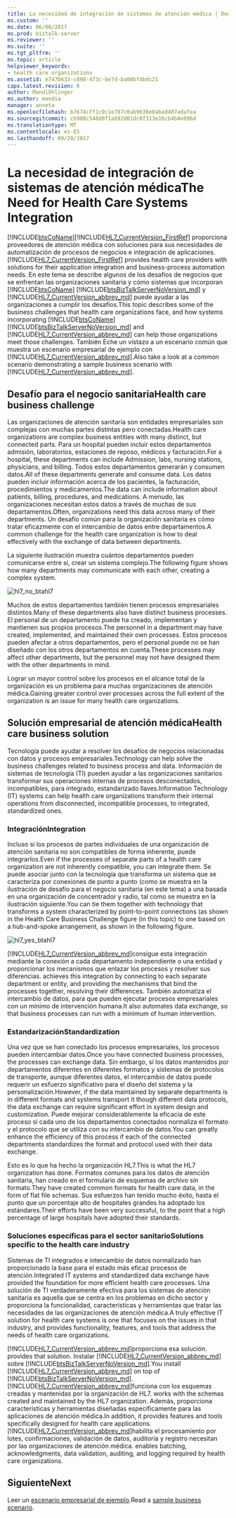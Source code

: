 ```yaml
---
title: La necesidad de integración de sistemas de atención médica | Documentos de Microsoft
ms.custom: ''
ms.date: 06/08/2017
ms.prod: biztalk-server
ms.reviewer: ''
ms.suite: ''
ms.tgt_pltfrm: ''
ms.topic: article
helpviewer_keywords:
- health care organizations
ms.assetid: e747b633-c898-473c-be7d-ba00bfdbdc21
caps.latest.revision: 6
author: MandiOhlinger
ms.author: mandia
manager: anneta
ms.openlocfilehash: b7674cff1c9c1e787c0ab9638e0abad407adafea
ms.sourcegitcommit: cb908c540d8f1a692d01dc8f313e16cb4b4e696d
ms.translationtype: MT
ms.contentlocale: es-ES
ms.lasthandoff: 09/20/2017
---
```

# <a name="the-need-for-health-care-systems-integration"></a><span data-ttu-id="b75ff-102">La necesidad de integración de sistemas de atención médica</span><span class="sxs-lookup"><span data-stu-id="b75ff-102">The Need for Health Care Systems Integration</span></span>
[!INCLUDE[btsCoName](../../includes/btsconame-md.md)]<span data-ttu-id="b75ff-103">[!INCLUDE[HL7_CurrentVersion_FirstRef](../../includes/hl7-currentversion-firstref-md.md)] proporciona proveedores de atención médica con soluciones para sus necesidades de automatización de procesos de negocios e integración de aplicaciones.</span><span class="sxs-lookup"><span data-stu-id="b75ff-103"> [!INCLUDE[HL7_CurrentVersion_FirstRef](../../includes/hl7-currentversion-firstref-md.md)] provides health care providers with solutions for their application integration and business-process automation needs.</span></span> <span data-ttu-id="b75ff-104">En este tema se describe algunos de los desafíos de negocios que se enfrentan las organizaciones sanitaria y cómo sistemas que incorporan [!INCLUDE[btsCoName](../../includes/btsconame-md.md)] [!INCLUDE[btsBizTalkServerNoVersion_md](../../includes/btsbiztalkservernoversion-md.md)] y [!INCLUDE[HL7_CurrentVersion_abbrev_md](../../includes/hl7-currentversion-abbrev-md.md)] puede ayudar a las organizaciones a cumplir los desafíos.</span><span class="sxs-lookup"><span data-stu-id="b75ff-104">This topic describes some of the business challenges that health care organizations face, and how systems incorporating [!INCLUDE[btsCoName](../../includes/btsconame-md.md)] [!INCLUDE[btsBizTalkServerNoVersion_md](../../includes/btsbiztalkservernoversion-md.md)] and [!INCLUDE[HL7_CurrentVersion_abbrev_md](../../includes/hl7-currentversion-abbrev-md.md)] can help those organizations meet those challenges.</span></span> <span data-ttu-id="b75ff-105">También Eche un vistazo a un escenario común que muestra un escenario empresarial de ejemplo con [!INCLUDE[HL7_CurrentVersion_abbrev_md](../../includes/hl7-currentversion-abbrev-md.md)].</span><span class="sxs-lookup"><span data-stu-id="b75ff-105">Also take a look at a common scenario demonstrating a sample business scenario with [!INCLUDE[HL7_CurrentVersion_abbrev_md](../../includes/hl7-currentversion-abbrev-md.md)].</span></span>  
  
## <a name="health-care-business-challenge"></a><span data-ttu-id="b75ff-106">Desafío para el negocio sanitaria</span><span class="sxs-lookup"><span data-stu-id="b75ff-106">Health care business challenge</span></span>

<span data-ttu-id="b75ff-107">Las organizaciones de atención sanitaria son entidades empresariales son complejas con muchas partes distintas pero conectadas.</span><span class="sxs-lookup"><span data-stu-id="b75ff-107">Health care organizations are complex business entities with many distinct, but connected parts.</span></span> <span data-ttu-id="b75ff-108">Para un hospital pueden incluir estos departamentos admisión, laboratorios, estaciones de reposo, médicos y facturación.</span><span class="sxs-lookup"><span data-stu-id="b75ff-108">For a hospital, these departments can include Admission, labs, nursing stations, physicians, and billing.</span></span> <span data-ttu-id="b75ff-109">Todos estos departamentos generarán y consumen datos.</span><span class="sxs-lookup"><span data-stu-id="b75ff-109">All of these departments generate and consume data.</span></span> <span data-ttu-id="b75ff-110">Los datos pueden incluir información acerca de los pacientes, la facturación, procedimientos y medicamentos.</span><span class="sxs-lookup"><span data-stu-id="b75ff-110">The data can include information about patients, billing, procedures, and medications.</span></span> <span data-ttu-id="b75ff-111">A menudo, las organizaciones necesitan estos datos a través de muchas de sus departamentos.</span><span class="sxs-lookup"><span data-stu-id="b75ff-111">Often, organizations need this data across many of their departments.</span></span> <span data-ttu-id="b75ff-112">Un desafío común para la organización sanitaria es cómo tratar eficazmente con el intercambio de datos entre departamentos.</span><span class="sxs-lookup"><span data-stu-id="b75ff-112">A common challenge for the health care organization is how to deal effectively with the exchange of data between departments.</span></span>  
  
 <span data-ttu-id="b75ff-113">La siguiente ilustración muestra cuántos departamentos pueden comunicarse entre sí, crear un sistema complejo.</span><span class="sxs-lookup"><span data-stu-id="b75ff-113">The following figure shows how many departments may communicate with each other, creating a complex system.</span></span>  
  
 ![](../../adapters-and-accelerators/accelerator-hl7/media/hl7-no-btahl7.gif "hl7_no_btahl7")  
  
 <span data-ttu-id="b75ff-114">Muchos de estos departamentos también tienen procesos empresariales distintos.</span><span class="sxs-lookup"><span data-stu-id="b75ff-114">Many of these departments also have distinct business processes.</span></span> <span data-ttu-id="b75ff-115">El personal de un departamento puede ha creado, implementan y mantienen sus propios procesos.</span><span class="sxs-lookup"><span data-stu-id="b75ff-115">The personnel in a department may have created, implemented, and maintained their own processes.</span></span> <span data-ttu-id="b75ff-116">Estos procesos pueden afectar a otros departamentos, pero el personal puede no se han diseñado con los otros departamentos en cuenta.</span><span class="sxs-lookup"><span data-stu-id="b75ff-116">These processes may affect other departments, but the personnel may not have designed them with the other departments in mind.</span></span>  
  
 <span data-ttu-id="b75ff-117">Lograr un mayor control sobre los procesos en el alcance total de la organización es un problema para muchas organizaciones de atención médica.</span><span class="sxs-lookup"><span data-stu-id="b75ff-117">Gaining greater control over processes across the full extent of the organization is an issue for many health care organizations.</span></span>  
  
## <a name="health-care-business-solution"></a><span data-ttu-id="b75ff-118">Solución empresarial de atención médica</span><span class="sxs-lookup"><span data-stu-id="b75ff-118">Health care business solution</span></span>

<span data-ttu-id="b75ff-119">Tecnología puede ayudar a resolver los desafíos de negocios relacionadas con datos y procesos empresariales.</span><span class="sxs-lookup"><span data-stu-id="b75ff-119">Technology can help solve the business challenges related to business process and data.</span></span> <span data-ttu-id="b75ff-120">Información de sistemas de tecnología (TI) pueden ayudar a las organizaciones sanitarios transformar sus operaciones internas de procesos desconectados, incompatibles, para integrado, estandarizado llaves.</span><span class="sxs-lookup"><span data-stu-id="b75ff-120">Information Technology (IT) systems can help health care organizations transform their internal operations from disconnected, incompatible processes, to integrated, standardized ones.</span></span>  
  
### <a name="integration"></a><span data-ttu-id="b75ff-121">Integración</span><span class="sxs-lookup"><span data-stu-id="b75ff-121">Integration</span></span>  
 <span data-ttu-id="b75ff-122">Incluso si los procesos de partes individuales de una organización de atención sanitaria no son compatibles de forma inherente, puede integrarlos.</span><span class="sxs-lookup"><span data-stu-id="b75ff-122">Even if the processes of separate parts of a health care organization are not inherently compatible, you can integrate them.</span></span> <span data-ttu-id="b75ff-123">Se puede asociar junto con la tecnología que transforma un sistema que se caracteriza por conexiones de punto a punto (como se muestra en la ilustración de desafío para el negocio sanitaria (en este tema) a una basada en una organización de concentrador y radio, tal como se muestra en la ilustración siguiente.</span><span class="sxs-lookup"><span data-stu-id="b75ff-123">You can tie them together with technology that transforms a system characterized by point-to-point connections (as shown in the Health Care Business Challenge figure (in this topic) to one based on a hub-and-spoke arrangement, as shown in the following figure.</span></span>  
  
 ![](../../adapters-and-accelerators/accelerator-hl7/media/hl7-yes-btahl7.gif "hl7_yes_btahl7")  
  
[!INCLUDE[HL7_CurrentVersion_abbrev_md](../../includes/hl7-currentversion-abbrev-md.md)]<span data-ttu-id="b75ff-124">consigue esta integración mediante la conexión a cada departamento independiente o una entidad y proporcionar los mecanismos que enlazar los procesos y resolver sus diferencias.</span><span class="sxs-lookup"><span data-stu-id="b75ff-124"> achieves this integration by connecting to each separate department or entity, and providing the mechanisms that bind the processes together, resolving their differences.</span></span> <span data-ttu-id="b75ff-125">También automatiza el intercambio de datos, para que pueden ejecutar procesos empresariales con un mínimo de intervención humana.</span><span class="sxs-lookup"><span data-stu-id="b75ff-125">It also automates data exchange, so that business processes can run with a minimum of human intervention.</span></span>  
  
### <a name="standardization"></a><span data-ttu-id="b75ff-126">Estandarización</span><span class="sxs-lookup"><span data-stu-id="b75ff-126">Standardization</span></span>  
 <span data-ttu-id="b75ff-127">Una vez que se han conectado los procesos empresariales, los procesos pueden intercambiar datos.</span><span class="sxs-lookup"><span data-stu-id="b75ff-127">Once you have connected business processes, the processes can exchange data.</span></span> <span data-ttu-id="b75ff-128">Sin embargo, si los datos mantenidos por departamentos diferentes en diferentes formatos y sistemas de protocolos de transporte, aunque diferentes datos, el intercambio de datos puede requerir un esfuerzo significativo para el diseño del sistema y la personalización.</span><span class="sxs-lookup"><span data-stu-id="b75ff-128">However, if the data maintained by separate departments is in different formats and systems transport it though different data protocols, the data exchange can require significant effort in system design and customization.</span></span> <span data-ttu-id="b75ff-129">Puede mejorar considerablemente la eficacia de este proceso si cada uno de los departamentos conectados normaliza el formato y el protocolo que se utiliza con su intercambio de datos.</span><span class="sxs-lookup"><span data-stu-id="b75ff-129">You can greatly enhance the efficiency of this process if each of the connected departments standardizes the format and protocol used with their data exchange.</span></span>  
  
 <span data-ttu-id="b75ff-130">Esto es lo que ha hecho la organización HL7.</span><span class="sxs-lookup"><span data-stu-id="b75ff-130">This is what the HL7 organization has done.</span></span> <span data-ttu-id="b75ff-131">Formatos comunes para los datos de atención sanitaria, han creado en el formulario de esquemas de archivo sin formato.</span><span class="sxs-lookup"><span data-stu-id="b75ff-131">They have created common formats for health care data, in the form of flat file schemas.</span></span> <span data-ttu-id="b75ff-132">Sus esfuerzos han tenido mucho éxito, hasta el punto que un porcentaje alto de hospitales grandes ha adoptado los estándares.</span><span class="sxs-lookup"><span data-stu-id="b75ff-132">Their efforts have been very successful, to the point that a high percentage of large hospitals have adopted their standards.</span></span>  
  
### <a name="solutions-specific-to-the-health-care-industry"></a><span data-ttu-id="b75ff-133">Soluciones específicas para el sector sanitario</span><span class="sxs-lookup"><span data-stu-id="b75ff-133">Solutions specific to the health care industry</span></span>  
 <span data-ttu-id="b75ff-134">Sistemas de TI integrados e intercambio de datos normalizado han proporcionado la base para el estado más eficaz procesos de atención.</span><span class="sxs-lookup"><span data-stu-id="b75ff-134">Integrated IT systems and standardized data exchange have provided the foundation for more efficient health care processes.</span></span> <span data-ttu-id="b75ff-135">Una solución de TI verdaderamente efectiva para los sistemas de atención sanitaria es aquella que se centra en los problemas en dicho sector y proporciona la funcionalidad, características y herramientas que tratar las necesidades de las organizaciones de atención médica.</span><span class="sxs-lookup"><span data-stu-id="b75ff-135">A truly effective IT solution for health care systems is one that focuses on the issues in that industry, and provides functionality, features, and tools that address the needs of health care organizations.</span></span>  
  
[!INCLUDE[HL7_CurrentVersion_abbrev_md](../../includes/hl7-currentversion-abbrev-md.md)]<span data-ttu-id="b75ff-136">proporciona esa solución.</span><span class="sxs-lookup"><span data-stu-id="b75ff-136"> provides that solution.</span></span> <span data-ttu-id="b75ff-137">Instalar [!INCLUDE[HL7_CurrentVersion_abbrev_md](../../includes/hl7-currentversion-abbrev-md.md)] sobre [!INCLUDE[btsBizTalkServerNoVersion_md](../../includes/btsbiztalkservernoversion-md.md)].</span><span class="sxs-lookup"><span data-stu-id="b75ff-137">You install [!INCLUDE[HL7_CurrentVersion_abbrev_md](../../includes/hl7-currentversion-abbrev-md.md)] on top of [!INCLUDE[btsBizTalkServerNoVersion_md](../../includes/btsbiztalkservernoversion-md.md)].</span></span> [!INCLUDE[HL7_CurrentVersion_abbrev_md](../../includes/hl7-currentversion-abbrev-md.md)]<span data-ttu-id="b75ff-138">funciona con los esquemas creadas y mantenidas por la organización de HL7.</span><span class="sxs-lookup"><span data-stu-id="b75ff-138"> works with the schemas created and maintained by the HL7 organization.</span></span> <span data-ttu-id="b75ff-139">Además, proporciona características y herramientas diseñadas específicamente para las aplicaciones de atención médica.</span><span class="sxs-lookup"><span data-stu-id="b75ff-139">In addition, it provides features and tools specifically designed for health care applications.</span></span> [!INCLUDE[HL7_CurrentVersion_abbrev_md](../../includes/hl7-currentversion-abbrev-md.md)]<span data-ttu-id="b75ff-140">habilita el procesamiento por lotes, confirmaciones, validación de datos, auditoría y registro necesitan por las organizaciones de atención médica.</span><span class="sxs-lookup"><span data-stu-id="b75ff-140"> enables batching, acknowledgments, data validation, auditing, and logging required by health care organizations.</span></span>  
  
## <a name="next"></a><span data-ttu-id="b75ff-141">Siguiente</span><span class="sxs-lookup"><span data-stu-id="b75ff-141">Next</span></span>
<span data-ttu-id="b75ff-142">Leer un [escenario empresarial de ejemplo](../../adapters-and-accelerators/accelerator-hl7/sample-business-scenario.md).</span><span class="sxs-lookup"><span data-stu-id="b75ff-142">Read a [sample business scenario](../../adapters-and-accelerators/accelerator-hl7/sample-business-scenario.md).</span></span>

